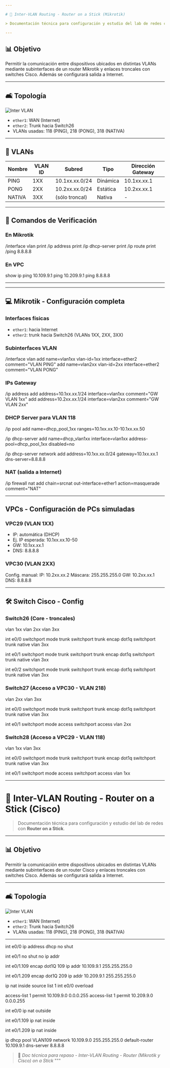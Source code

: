 ```yaml
---

# 📜 Inter-VLAN Routing - Router on a Stick (Mikrotik)

> Documentación técnica para configuración y estudio del lab de redes con **Router on a Stick**.

---
```


## 📊 Objetivo
Permitir la comunicación entre dispositivos ubicados en distintas VLANs mediante subinterfaces de un router Mikrotik y enlaces troncales con switches Cisco. Además se configurará salida a Internet.

---

## 🛋 Topología

![Inter VLAN](Imagenes/6-Repaso%20-%20Inter%20VLAN%20Routing%20-%20Router%20on%20a%20Stick/Repaso%20-%20Inter%20VLAN%20Routing%20-%20Router%20on%20a%20Stick.png)
- `ether1`: WAN (Internet)
- `ether2`: Trunk hacia Switch26
- VLANs usadas: 118 (PING), 218 (PONG), 318 (NATIVA)

---

## 📃 VLANs 

| Nombre | VLAN ID | Subred         | Tipo     | Dirección Gateway |
| ------ | ------- | -------------- | -------- | ----------------- |
| PING   | 1XX     | 10.1xx.xx.0/24 | Dinámica | 10.1xx.xx.1       |
| PONG   | 2XX     | 10.2xx.xx.0/24 | Estática | 10.2xx.xx.1       |
| NATIVA | 3XX     | (sólo troncal) | Nativa   | -                 |

---

## 🔎 Comandos de Verificación

### En Mikrotik
/interface vlan print
/ip address print
/ip dhcp-server print
/ip route print
/ping 8.8.8.8

### En VPC
show ip
ping 10.109.9.1
ping 10.209.9.1
ping 8.8.8.8

---
---

## 💻 Mikrotik - Configuración completa

### Interfaces físicas
- `ether1`: hacia Internet
- `ether2`: trunk hacia Switch26 (VLANs 1XX, 2XX, 3XX)

### Subinterfaces VLAN
/interface vlan
add name=vlan1xx vlan-id=1xx interface=ether2 comment="VLAN PING"
add name=vlan2xx vlan-id=2xx interface=ether2 comment="VLAN PONG"

### IPs Gateway
/ip address
add address=10.1xx.xx.1/24 interface=vlan1xx comment="GW VLAN 1xx"
add address=10.2xx.xx.1/24 interface=vlan2xx comment="GW VLAN 2xx"

### DHCP Server para VLAN 118
/ip pool
add name=dhcp_pool_1xx ranges=10.1xx.xx.10-10.1xx.xx.50

/ip dhcp-server
add name=dhcp_vlan1xx interface=vlan1xx address-pool=dhcp_pool_1xx disabled=no

/ip dhcp-server network
add address=10.1xx.xx.0/24 gateway=10.1xx.xx.1 dns-server=8.8.8.8

### NAT (salida a Internet)
/ip firewall nat
add chain=srcnat out-interface=ether1 action=masquerade comment="NAT"

---

## VPCs - Configuración de PCs simuladas

### VPC29 (VLAN 1XX)
- IP: automática (DHCP)
- Ej. IP esperada: 10.1xx.xx.10-50
- GW: 10.1xx.xx.1
- DNS: 8.8.8.8

### VPC30 (VLAN 2XX)
Config. manual:
IP: 10.2xx.xx.2
Máscara: 255.255.255.0
GW: 10.2xx.xx.1
DNS: 8.8.8.8

---

## 🛠️ Switch Cisco - Config

### Switch26 (Core - troncales)
vlan 1xx
vlan 2xx
vlan 3xx

int e0/0
 switchport mode trunk
 switchport trunk encap dot1q
 switchport trunk native vlan 3xx

int e0/1
 switchport mode trunk
 switchport trunk encap dot1q
 switchport trunk native vlan 3xx

int e0/2
 switchport mode trunk
 switchport trunk encap dot1q
 switchport trunk native vlan 3xx

### Switch27 (Acceso a VPC30 - VLAN 218)
vlan 2xx
vlan 3xx

int e0/0
 switchport mode trunk
 switchport trunk encap dot1q
 switchport trunk native vlan 3xx

int e0/1
 switchport mode access
 switchport access vlan 2xx

### Switch28 (Acceso a VPC29 - VLAN 118)
vlan 1xx
vlan 3xx

int e0/0
 switchport mode trunk
 switchport trunk encap dot1q
 switchport trunk native vlan 3xx

int e0/1
 switchport mode access
 switchport access vlan 1xx

---


# 📜 Inter-VLAN Routing - Router on a Stick (Cisco)

> Documentación técnica para configuración y estudio del lab de redes con **Router on a Stick**.

---

## 📊 Objetivo
Permitir la comunicación entre dispositivos ubicados en distintas VLANs mediante subinterfaces de un router Cisco y enlaces troncales con switches Cisco. Además se configurará salida a Internet.

---

## 🛋 Topología

![Inter VLAN](Imagenes/6-Repaso%20-%20Inter%20VLAN%20Routing%20-%20Router%20on%20a%20Stick/Repaso%20-%20Inter%20VLAN%20Routing%20-%20Router%20on%20a%20Stick.png)
- `ether1`: WAN (Internet)
- `ether2`: Trunk hacia Switch26
- VLANs usadas: 118 (PING), 218 (PONG), 318 (NATIVA)

---

int e0/0
 ip address dhcp
 no shut

int e0/1
 no shut
 no ip addr

int e0/1.109
 encap dot1Q 109
 ip addr 10.109.9.1 255.255.255.0

int e0/1.209
 encap dot1Q 209
 ip addr 10.209.9.1 255.255.255.0

ip nat inside source list 1 int e0/0 overload

access-list 1 permit 10.109.9.0 0.0.0.255
access-list 1 permit 10.209.9.0 0.0.0.255

int e0/0
 ip nat outside

int e0/1.109
 ip nat inside

int e0/1.209
 ip nat inside

ip dhcp pool VLAN109
 network 10.109.9.0 255.255.255.0
 default-router 10.109.9.1
 dns-server 8.8.8.8

> 📖 *Doc técnica para repaso - Inter-VLAN Routing - Router (Mikrotik y Cisco) on a Stick*
"""
